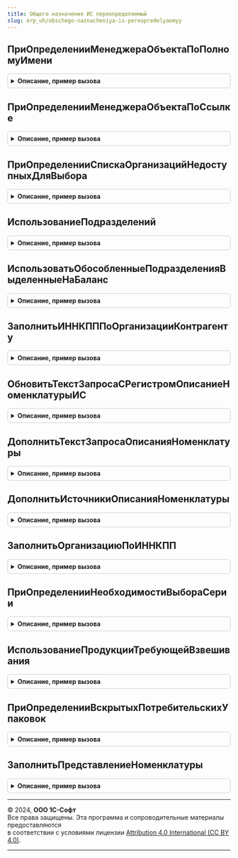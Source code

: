```yaml
---
title: Общего назначения ИС переопределяемый
slug: erp_uh/obschego-naznacheniya-is-pereopredelyaemyy
---
```



## ПриОпределенииМенеджераОбъектаПоПолномуИмени
<details style="margin: 1em 0; padding: 0.5em; border: 1px solid #ccc; border-radius: 6px;">

<summary style="font-weight: bold; cursor: pointer;">Описание, пример вызова</summary>

```bsl

Процедура ПриОпределенииМенеджераОбъектаПоПолномуИмени(МенеджерОбъекта, ПолноеИмя) Экспорт
```

Пример вызова
```bsl
ОбщегоНазначенияИСПереопределяемый.ПриОпределенииМенеджераОбъектаПоПолномуИмени(МенеджерОбъекта, ПолноеИмя) 
```
</details>

## ПриОпределенииМенеджераОбъектаПоСсылке
<details style="margin: 1em 0; padding: 0.5em; border: 1px solid #ccc; border-radius: 6px;">

<summary style="font-weight: bold; cursor: pointer;">Описание, пример вызова</summary>

```bsl

Процедура ПриОпределенииМенеджераОбъектаПоСсылке(МенеджерОбъекта, Ссылка) Экспорт
```

Пример вызова
```bsl
ОбщегоНазначенияИСПереопределяемый.ПриОпределенииМенеджераОбъектаПоСсылке(МенеджерОбъекта, Ссылка) 
```
</details>

## ПриОпределенииСпискаОрганизацийНедоступныхДляВыбора
<details style="margin: 1em 0; padding: 0.5em; border: 1px solid #ccc; border-radius: 6px;">

<summary style="font-weight: bold; cursor: pointer;">Описание, пример вызова</summary>

```bsl

// Требуется определить массив ссылок служебных организаций, исключаемых из списков выбора в библиотеке.
//
// Параметры:
//  СписокОрганизаций - Массив из ОпределяемыйТип.Организация - переопределяемый параметр, массив организаций, исключаемых из списков.
Процедура ПриОпределенииСпискаОрганизацийНедоступныхДляВыбора(СписокОрганизаций) Экспорт
```

Пример вызова
```bsl
ОбщегоНазначенияИСПереопределяемый.ПриОпределенииСпискаОрганизацийНедоступныхДляВыбора(СписокОрганизаций) 
```
</details>

## ИспользованиеПодразделений
<details style="margin: 1em 0; padding: 0.5em; border: 1px solid #ccc; border-radius: 6px;">

<summary style="font-weight: bold; cursor: pointer;">Описание, пример вызова</summary>

```bsl

// Проверяет использование подразделений в информационной базе.
//
// Параметры:
//  Использовать - Булево - Подразделения используются (исходящий).
//
Процедура ИспользованиеПодразделений(Использовать) Экспорт
```

Пример вызова
```bsl
ОбщегоНазначенияИСПереопределяемый.ИспользованиеПодразделений(Использовать) 
```
</details>

## ИспользоватьОбособленныеПодразделенияВыделенныеНаБаланс
<details style="margin: 1em 0; padding: 0.5em; border: 1px solid #ccc; border-radius: 6px;">

<summary style="font-weight: bold; cursor: pointer;">Описание, пример вызова</summary>

```bsl

// Определяет использование в инофрмационной базе обособленных подразделений выделенных на отдельный баланс
//
// Параметры:
//  Использовать - Булево - Используются подразделения, выделенных на обособленный баланс
//
Процедура ИспользоватьОбособленныеПодразделенияВыделенныеНаБаланс(Использовать) Экспорт
```

Пример вызова
```bsl
ОбщегоНазначенияИСПереопределяемый.ИспользоватьОбособленныеПодразделенияВыделенныеНаБаланс(Использовать) 
```
</details>

## ЗаполнитьИННКПППоОрганизацииКонтрагенту
<details style="margin: 1em 0; padding: 0.5em; border: 1px solid #ccc; border-radius: 6px;">

<summary style="font-weight: bold; cursor: pointer;">Описание, пример вызова</summary>

```bsl

// В процедуре нужно реализовать заполнение структуры данными ИНН/КПП из информационной базы.
//
// Параметры:
//  Сведения    - Структура - структура с реквизитами организации/контрагента, которые требуется заполнить,
//  Организация - ОпределяемыйТип.ОрганизацияКонтрагентГосИС, ОпределяемыйТип.КонтрагентГосИС - ссылка на
//                                                                                              собственную организацию или контрагента
//  ТорговыйОбъект - ОпределяемыйТип.ТорговыйОбъектЕГАИС - ссылка на торговый объект для определения КПП.
Процедура ЗаполнитьИННКПППоОрганизацииКонтрагенту(Сведения, Организация, ТорговыйОбъект = Неопределено) Экспорт
```

Пример вызова
```bsl
ОбщегоНазначенияИСПереопределяемый.ЗаполнитьИННКПППоОрганизацииКонтрагенту(Сведения, Организация, ТорговыйОбъект);
```
</details>

## ОбновитьТекстЗапросаСРегистромОписаниеНоменклатурыИС
<details style="margin: 1em 0; padding: 0.5em; border: 1px solid #ccc; border-radius: 6px;">

<summary style="font-weight: bold; cursor: pointer;">Описание, пример вызова</summary>

```bsl

// Работа с регистром "ОписаниеНоменклатурыИС" при использовании значений описания номенклатуры отличных от напрямую
//   записанных в регистре:
//   * Модифицирует соединение с регистром если в качестве источника описания может использоваться не номенклатура,
//   * Получает значение служебного реквизита "Произвольная единица учета" (для номенклатуры единица учета отличается от
//     маркированной потребительской упаковки),
//   * Получает значение служебного реквизита "Требует взвешивания" (маркированные потребительские упаковки имеют
//     индивидуальный вес).
//
// Параметры:
//  ТекстЗапроса           - Строка - текст запроса с регистром "ОписаниеНоменклатурыИС" (исходящий),
//  ПутьКРегистру          - Строка - имя таблицы регистра "ОписаниеНоменклатурыИС" в запросе,
//  ПутьКПолюНоменклатура  - Строка - путь к номенклатуре в запросе
//  ПутьКИсточникуОписания - Строка - путь к источнику описания
Процедура ОбновитьТекстЗапросаСРегистромОписаниеНоменклатурыИС(ТекстЗапроса, ПутьКРегистру, ПутьКПолюНоменклатура, ПутьКИсточникуОписания) Экспорт
```

Пример вызова
```bsl
ОбщегоНазначенияИСПереопределяемый.ОбновитьТекстЗапросаСРегистромОписаниеНоменклатурыИС(ТекстЗапроса, ПутьКРегистру, ПутьКПолюНоменклатура, ПутьКИсточникуОписания) 
```
</details>

## ДополнитьТекстЗапросаОписанияНоменклатуры
<details style="margin: 1em 0; padding: 0.5em; border: 1px solid #ccc; border-radius: 6px;">

<summary style="font-weight: bold; cursor: pointer;">Описание, пример вызова</summary>

```bsl

// Работа с регистром "ОписаниеНоменклатурыИС" при использовании значений описания номенклатуры отличных от напрямую
//   записанных в регистре, а также при использовании режима "ВариантыИспользованияЕдиницыХраненияИС.ЗаданУпаковками":
//   * Дополняет входящий текст запроса.
//
// Параметры:
//  ТекстЗапроса - Строка - Текст запроса получения описания номенклатуры ИС.
Процедура ДополнитьТекстЗапросаОписанияНоменклатуры(ТекстЗапроса) Экспорт
```

Пример вызова
```bsl
ОбщегоНазначенияИСПереопределяемый.ДополнитьТекстЗапросаОписанияНоменклатуры(ТекстЗапроса) 
```
</details>

## ДополнитьИсточникиОписанияНоменклатуры
<details style="margin: 1em 0; padding: 0.5em; border: 1px solid #ccc; border-radius: 6px;">

<summary style="font-weight: bold; cursor: pointer;">Описание, пример вызова</summary>

```bsl

// Работа с регистром "ОписаниеНоменклатурыИС" при использовании источника описания номенклатуры отличного от ссылки
//   на номенклатуру:
//   * Дополняет входящий массив классами номенклатуры,
//   * Возвращает соответствие добавленных классов и исходной номенклатуры.
//
// Параметры:
//  Номенклатура - Массив Из ОпределяемыйТип.ИсточникОписанияноменклатурыИС - Источник описания номенклатуры.
//  СоответстиеИсточникаНоменклатуре - Соответствие из КлючИЗначение - описание добавленных классов номенклатуры:
//   * Ключ - ОпределяемыйТип.ИсточникОписанияНоменклатурыИС - Источник описания номенклатуры,
//   * Значение - Массив Из ОпределяемыйТип.Номенклатура - номенклатура из входящего массива
Процедура ДополнитьИсточникиОписанияНоменклатуры(Номенклатура, СоответстиеИсточникаНоменклатуре) Экспорт
```

Пример вызова
```bsl
ОбщегоНазначенияИСПереопределяемый.ДополнитьИсточникиОписанияНоменклатуры(Номенклатура, СоответстиеИсточникаНоменклатуре) 
```
</details>

## ЗаполнитьОрганизациюПоИННКПП
<details style="margin: 1em 0; padding: 0.5em; border: 1px solid #ccc; border-radius: 6px;">

<summary style="font-weight: bold; cursor: pointer;">Описание, пример вызова</summary>

```bsl

// В процедуре нужно реализовать поиск организации предприятия по ИНН и/или КПП.
//
// Параметры:
//  Организация - ОпределяемыйТип.ОрганизацияКонтрагентГосИС - найденная организация (исходящий),
//              - Неопределено - организация не найдена (исходящий),
//  ИНН - Строка - ИНН искомой организации,
//  КПП - Строка - КПП искомой организации.
//
Процедура ЗаполнитьОрганизациюПоИННКПП(Организация, ИНН, КПП) Экспорт
```

Пример вызова
```bsl
ОбщегоНазначенияИСПереопределяемый.ЗаполнитьОрганизациюПоИННКПП(Организация, ИНН, КПП) 
```
</details>

## ПриОпределенииНеобходимостиВыбораСерии
<details style="margin: 1em 0; padding: 0.5em; border: 1px solid #ccc; border-radius: 6px;">

<summary style="font-weight: bold; cursor: pointer;">Описание, пример вызова</summary>

```bsl

// В процедуре необходимо реализовать проверку возможности выбора серии для номенклатуры.
//
// Параметры:
//  ДанныеДляРасчетаСерии  - Структура - Данные для расчета серий.
//  ПараметрыУказанияСерий - Структура - Параметры указания серий.
//  ТребуетсяВыбор         - Булево - исходящий, признак необходимости выбора серии.
//  СерияДолжнаБытьУказана - Булево - исходящий, признак обязательного заполнения серии.
//  КэшированныеЗначения   - Произвольный - кэшированные значения
//
Процедура ПриОпределенииНеобходимостиВыбораСерии(ДанныеДляРасчетаСерии, ПараметрыУказанияСерий, ТребуетсяВыбор, СерияДолжнаБытьУказана, КэшированныеЗначения = Неопределено) Экспорт
```

Пример вызова
```bsl
ОбщегоНазначенияИСПереопределяемый.ПриОпределенииНеобходимостиВыбораСерии(ДанныеДляРасчетаСерии, ПараметрыУказанияСерий, ТребуетсяВыбор, СерияДолжнаБытьУказана, КэшированныеЗначения);
```
</details>

## ИспользованиеПродукцииТребующейВзвешивания
<details style="margin: 1em 0; padding: 0.5em; border: 1px solid #ccc; border-radius: 6px;">

<summary style="font-weight: bold; cursor: pointer;">Описание, пример вызова</summary>

```bsl

// В процедуре требуется определить наличие маркируемых товаров для которых нет стандартной фабричной упаковки
//   (настраиваемых не в регистре ОписаниеноменклатурыИС).
//
// Параметры:
//  Использование - Булево - Признак использования произвольных единиц учета (исходящий).
//
Процедура ИспользованиеПродукцииТребующейВзвешивания(Использование) Экспорт
```

Пример вызова
```bsl
ОбщегоНазначенияИСПереопределяемый.ИспользованиеПродукцииТребующейВзвешивания(Использование) 
```
</details>

## ПриОпределенииВскрытыхПотребительскихУпаковок
<details style="margin: 1em 0; padding: 0.5em; border: 1px solid #ccc; border-radius: 6px;">

<summary style="font-weight: bold; cursor: pointer;">Описание, пример вызова</summary>

```bsl

// Для БРМК. Определяет коды маркировки на оборудовании розлива по переданной таблице товаров.
// Необходимо заполнить выходной параметр КегиНаОборудованииРозлива
//
// Параметры:
//  КегиНаОборудованииРозлива - ТаблицаЗначений - Коды маркировки подключенные к оборудованию розлива:
//  * Номенклатура - ОпределяемыйТип.Номенклатура - номенклатура кода маркировки кега
//  * Характеристика - ОпределяемыйТип.ХарактеристикаНоменклатуры - характеристика кода маркировки кега
//  * Серия - ОпределяемыйТип.СерияНоменклатуры - серия кода маркировки кега
//  * ИндексИсходнойСтроки - Число - Служебный, в переопределении можно не заполнять
//  * УчитыватьСерии - Булево - учитвать серии исходной таблицы товаров
//  * ВариантЧастичногоВыбытия - ПеречислениеСсылка.ВариантыУчетаЧастичногоВыбытияИС - настройка частичного выбытия номенклатуры
//  * КодМаркировки - ОпределяемыйТип.ШтрихкодУпаковкиИС - код маркировки кега
//  * Комментарий - ОпределяемыйТип.ОборудованиеРозливаИСМП - описание оборудования, к которому подключен кег см. РегистрыСведений.ВскрытыеПотребительскиеУпаковкиИС
//  * КодМаркировкиСтрокой - Строка - представление кода маркировки см. РегистрыСведений.ВскрытыеПотребительскиеУпаковкиИС
//  * ПолныйКодМаркировки - Строка - полный код маркировки кега Base64 см. РегистрыСведений.ВскрытыеПотребительскиеУпаковкиИС
//  ТаблицаТовары - см. РегистрыСведений.ВскрытыеПотребительскиеУпаковкиИС.НоваяТаблицаПоискаВскрытыхПотребительскихУпаковок
//  ПараметрыСканирования - см. ШтрихкодированиеОбщегоНазначенияИС.ПараметрыСканирования
//  ТолькоПолноеСоответствие - Булево - Искать без учета подменной номенклатуры
Процедура ПриОпределенииВскрытыхПотребительскихУпаковок(КегиНаОборудованииРозлива, ТаблицаТовары, ПараметрыСканирования, ТолькоПолноеСоответствие) Экспорт
```

Пример вызова
```bsl
ОбщегоНазначенияИСПереопределяемый.ПриОпределенииВскрытыхПотребительскихУпаковок(КегиНаОборудованииРозлива, ТаблицаТовары, ПараметрыСканирования, ТолькоПолноеСоответствие) 
```
</details>

## ЗаполнитьПредставлениеНоменклатуры
<details style="margin: 1em 0; padding: 0.5em; border: 1px solid #ccc; border-radius: 6px;">

<summary style="font-weight: bold; cursor: pointer;">Описание, пример вызова</summary>

```bsl

// Заполняет представление строки номенклатуры.
//
// Параметры:
//  Представление  - Строка                                     - представление для заполнения,
//  Номенклатура   - ОпределяемыйТип.Номенклатура               - ссылка на номенклатуру,
//  Характеристика - ОпределяемыйТип.ХарактеристикаНоменклатуры - ссылка на характеристику номенклатуры,
//  Упаковка       - ОпределяемыйТип.Упаковка                   - ссылка на упаковку.
//  Серия          - ОпределяемыйТип.СерияНоменклатуры          - ссылка на серию номенклатуры.
Процедура ЗаполнитьПредставлениеНоменклатуры(Представление, Номенклатура, Характеристика, Упаковка, Серия) Экспорт
```

Пример вызова
```bsl
ОбщегоНазначенияИСПереопределяемый.ЗаполнитьПредставлениеНоменклатуры(Представление, Номенклатура, Характеристика, Упаковка, Серия) 
```
</details>

---

© 2024, **ООО 1С-Софт**  
Все права защищены. Эта программа и сопроводительные материалы предоставляются  
в соответствии с условиями лицензии [Attribution 4.0 International (CC BY 4.0)](https://creativecommons.org/licenses/by/4.0/legalcode).

---
